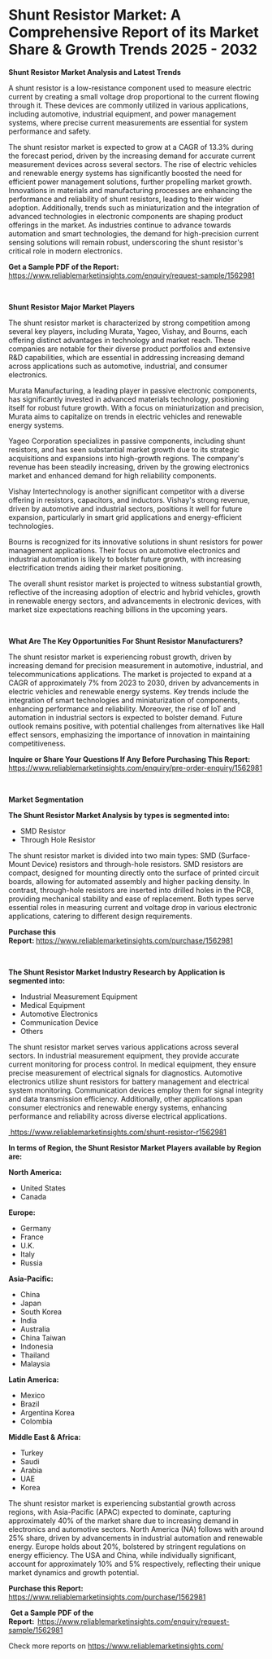 <p><h1>Shunt Resistor Market: A Comprehensive Report of its Market Share & Growth Trends 2025 - 2032</h1></p><p><strong>Shunt Resistor Market Analysis and Latest Trends</strong></p>
<p><p>A shunt resistor is a low-resistance component used to measure electric current by creating a small voltage drop proportional to the current flowing through it. These devices are commonly utilized in various applications, including automotive, industrial equipment, and power management systems, where precise current measurements are essential for system performance and safety.</p><p>The shunt resistor market is expected to grow at a CAGR of 13.3% during the forecast period, driven by the increasing demand for accurate current measurement devices across several sectors. The rise of electric vehicles and renewable energy systems has significantly boosted the need for efficient power management solutions, further propelling market growth. Innovations in materials and manufacturing processes are enhancing the performance and reliability of shunt resistors, leading to their wider adoption. Additionally, trends such as miniaturization and the integration of advanced technologies in electronic components are shaping product offerings in the market. As industries continue to advance towards automation and smart technologies, the demand for high-precision current sensing solutions will remain robust, underscoring the shunt resistor's critical role in modern electronics.</p></p>
<p><strong>Get a Sample PDF of the Report:&nbsp;</strong> <a href="https://www.reliablemarketinsights.com/enquiry/request-sample/1562981?utm_campaign=2624&utm_medium=2&utm_source=Github&utm_content=ia&utm_term=06042025&utm_id=shunt-resistor">https://www.reliablemarketinsights.com/enquiry/request-sample/1562981</a></p>
<p>&nbsp;</p>
<p><strong>Shunt Resistor Major Market Players</strong></p>
<p><p>The shunt resistor market is characterized by strong competition among several key players, including Murata, Yageo, Vishay, and Bourns, each offering distinct advantages in technology and market reach. These companies are notable for their diverse product portfolios and extensive R&D capabilities, which are essential in addressing increasing demand across applications such as automotive, industrial, and consumer electronics.</p><p>Murata Manufacturing, a leading player in passive electronic components, has significantly invested in advanced materials technology, positioning itself for robust future growth. With a focus on miniaturization and precision, Murata aims to capitalize on trends in electric vehicles and renewable energy systems.</p><p>Yageo Corporation specializes in passive components, including shunt resistors, and has seen substantial market growth due to its strategic acquisitions and expansions into high-growth regions. The company's revenue has been steadily increasing, driven by the growing electronics market and enhanced demand for high reliability components.</p><p>Vishay Intertechnology is another significant competitor with a diverse offering in resistors, capacitors, and inductors. Vishay's strong revenue, driven by automotive and industrial sectors, positions it well for future expansion, particularly in smart grid applications and energy-efficient technologies.</p><p>Bourns is recognized for its innovative solutions in shunt resistors for power management applications. Their focus on automotive electronics and industrial automation is likely to bolster future growth, with increasing electrification trends aiding their market positioning.</p><p>The overall shunt resistor market is projected to witness substantial growth, reflective of the increasing adoption of electric and hybrid vehicles, growth in renewable energy sectors, and advancements in electronic devices, with market size expectations reaching billions in the upcoming years.</p></p>
<p>&nbsp;</p>
<p><strong>What Are The Key Opportunities For Shunt Resistor Manufacturers?</strong></p>
<p><p>The shunt resistor market is experiencing robust growth, driven by increasing demand for precision measurement in automotive, industrial, and telecommunications applications. The market is projected to expand at a CAGR of approximately 7% from 2023 to 2030, driven by advancements in electric vehicles and renewable energy systems. Key trends include the integration of smart technologies and miniaturization of components, enhancing performance and reliability. Moreover, the rise of IoT and automation in industrial sectors is expected to bolster demand. Future outlook remains positive, with potential challenges from alternatives like Hall effect sensors, emphasizing the importance of innovation in maintaining competitiveness.</p></p>
<p><strong>Inquire or Share Your Questions If Any Before Purchasing This Report:</strong> <a href="https://www.reliablemarketinsights.com/enquiry/pre-order-enquiry/1562981?utm_campaign=2624&utm_medium=2&utm_source=Github&utm_content=ia&utm_term=06042025&utm_id=shunt-resistor">https://www.reliablemarketinsights.com/enquiry/pre-order-enquiry/1562981</a></p>
<p>&nbsp;</p>
<p><strong>Market Segmentation</strong></p>
<p><strong>The Shunt Resistor Market Analysis by types is segmented into:</strong></p>
<p><ul><li>SMD Resistor</li><li>Through Hole Resistor</li></ul></p>
<p><p>The shunt resistor market is divided into two main types: SMD (Surface-Mount Device) resistors and through-hole resistors. SMD resistors are compact, designed for mounting directly onto the surface of printed circuit boards, allowing for automated assembly and higher packing density. In contrast, through-hole resistors are inserted into drilled holes in the PCB, providing mechanical stability and ease of replacement. Both types serve essential roles in measuring current and voltage drop in various electronic applications, catering to different design requirements.</p></p>
<p><strong>Purchase this Report:&nbsp;</strong><a href="https://www.reliablemarketinsights.com/purchase/1562981?utm_campaign=2624&utm_medium=2&utm_source=Github&utm_content=ia&utm_term=06042025&utm_id=shunt-resistor">https://www.reliablemarketinsights.com/purchase/1562981</a></p>
<p>&nbsp;</p>
<p><strong>The Shunt Resistor Market Industry Research by Application is segmented into:</strong></p>
<p><ul><li>Industrial Measurement Equipment</li><li>Medical Equipment</li><li>Automotive Electronics</li><li>Communication Device</li><li>Others</li></ul></p>
<p><p>The shunt resistor market serves various applications across several sectors. In industrial measurement equipment, they provide accurate current monitoring for process control. In medical equipment, they ensure precise measurement of electrical signals for diagnostics. Automotive electronics utilize shunt resistors for battery management and electrical system monitoring. Communication devices employ them for signal integrity and data transmission efficiency. Additionally, other applications span consumer electronics and renewable energy systems, enhancing performance and reliability across diverse electrical applications.</p></p>
<p><a href="https://www.reliablemarketinsights.com/shunt-resistor-r1562981?utm_campaign=2624&utm_medium=2&utm_source=Github&utm_content=ia&utm_term=06042025&utm_id=shunt-resistor">&nbsp;https://www.reliablemarketinsights.com/shunt-resistor-r1562981</a></p>
<p><strong>In terms of Region, the Shunt Resistor Market Players available by Region are:</strong></p>
<p>
    <p> <strong> North America: </strong>
        <ul>
            <li>United States</li>
            <li>Canada</li>
        </ul>
        </p> 
    <p> <strong> Europe: </strong>
        <ul>
            <li>Germany</li>
            <li>France</li>
            <li>U.K.</li>
            <li>Italy</li>
            <li>Russia</li>
        </ul>
        </p> 
    <p> <strong> Asia-Pacific: </strong>
        <ul>
            <li>China</li>
            <li>Japan</li>
            <li>South Korea</li>
            <li>India</li>
            <li>Australia</li>
            <li>China Taiwan</li>
            <li>Indonesia</li>
            <li>Thailand</li>
            <li>Malaysia</li>
        </ul>
        </p> 
    <p> <strong> Latin America: </strong>
        <ul>
            <li>Mexico</li>
            <li>Brazil</li>
            <li>Argentina Korea</li>
            <li>Colombia</li>
        </ul>
        </p> 
    <p> <strong> Middle East & Africa: </strong>
        <ul>
            <li>Turkey</li>
            <li>Saudi</li>
            <li>Arabia</li>
            <li>UAE</li>
            <li>Korea</li>
        </ul>
    </p>
    </p>
<p><p>The shunt resistor market is experiencing substantial growth across regions, with Asia-Pacific (APAC) expected to dominate, capturing approximately 40% of the market share due to increasing demand in electronics and automotive sectors. North America (NA) follows with around 25% share, driven by advancements in industrial automation and renewable energy. Europe holds about 20%, bolstered by stringent regulations on energy efficiency. The USA and China, while individually significant, account for approximately 10% and 5% respectively, reflecting their unique market dynamics and growth potential.</p></p>
<p><strong>Purchase this Report: </strong><a href="https://www.reliablemarketinsights.com/purchase/1562981?utm_campaign=2624&utm_medium=2&utm_source=Github&utm_content=ia&utm_term=06042025&utm_id=shunt-resistor">https://www.reliablemarketinsights.com/purchase/1562981</a></p>
<p>&nbsp;<strong>Get a Sample PDF of the Report:&nbsp;&nbsp;</strong><a href="https://www.reliablemarketinsights.com/enquiry/request-sample/1562981?utm_campaign=2624&utm_medium=2&utm_source=Github&utm_content=ia&utm_term=06042025&utm_id=shunt-resistor">https://www.reliablemarketinsights.com/enquiry/request-sample/1562981</a></p>
<p><strong></strong></p>
<p>Check more reports on <a href="https://www.reliablemarketinsights.com/?utm_campaign=2624&utm_medium=2&utm_source=Github&utm_content=ia&utm_term=06042025&utm_id=shunt-resistor">https://www.reliablemarketinsights.com/</a></p>